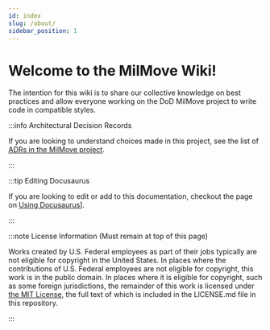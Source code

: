 ```yaml
---
id: index
slug: /about/
sidebar_position: 1
---
```

# Welcome to the MilMove Wiki!

The intention for this wiki is to share our collective knowledge on best practices and allow everyone working on the DoD MilMove project to write code in compatible styles.

:::info Architectural Decision Records

If you are looking to understand choices made in this project, see the list of
[ADRs in the MilMove project](../adrs/).

:::

:::tip Editing Docusaurus

If you are looking to edit or add to this documentation, checkout the page on
[Using Docusaurus](../tools/docusaurus/docusaurus.md)].

:::

:::note License Information (Must remain at top of this page)

Works created by U.S. Federal employees as part of their jobs typically are not eligible for copyright in the United
States. In places where the contributions of U.S. Federal employees are not eligible for copyright, this work is in
the public domain. In places where it is eligible for copyright, such as some foreign jurisdictions, the remainder of
this work is licensed under [the MIT License](https://opensource.org/licenses/MIT), the full text of which is included
in the LICENSE.md file in this repository.

:::

[gh-adr-readme]: https://transcom.github.io/mymove-docs/docs/guides/adrs/
